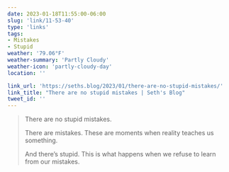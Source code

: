 ```yaml
---
date: 2023-01-18T11:55:00-06:00
slug: 'link/11-53-40'
type: 'links'
tags:
- Mistakes
- Stupid
weather: '79.06°F'
weather-summary: 'Partly Cloudy'
weather-icon: 'partly-cloudy-day'
location: ''

link_url: 'https://seths.blog/2023/01/there-are-no-stupid-mistakes/'
link_title: "There are no stupid mistakes | Seth's Blog"
tweet_id: ''
---
```

>   There are no stupid mistakes.
>
>
>   There are mistakes. These are moments when reality teaches us
something.
>
>
>    And there’s stupid. This is what happens when we refuse to learn from our mistakes.


